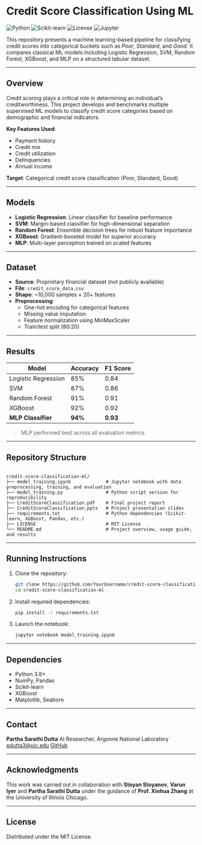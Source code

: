 
# Credit Score Classification Using ML

![Python](https://img.shields.io/badge/Python-3.8%2B-blue)
![Scikit-learn](https://img.shields.io/badge/Scikit--learn-1.x-orange)
![License](https://img.shields.io/badge/License-MIT-green)
![Jupyter](https://img.shields.io/badge/Notebook-Jupyter-yellow)

This repository presents a machine learning-based pipeline for classifying credit scores into categorical buckets such as *Poor*, *Standard*, and *Good*. It compares classical ML models including Logistic Regression, SVM, Random Forest, XGBoost, and MLP on a structured tabular dataset.

---

## Overview

Credit scoring plays a critical role in determining an individual’s creditworthiness. This project develops and benchmarks multiple supervised ML models to classify credit score categories based on demographic and financial indicators.

**Key Features Used**:
- Payment history
- Credit mix
- Credit utilization
- Delinquencies
- Annual income

**Target**: Categorical credit score classification (Poor, Standard, Good)

---

## Models

- **Logistic Regression**: Linear classifier for baseline performance
- **SVM**: Margin-based classifier for high-dimensional separation
- **Random Forest**: Ensemble decision trees for robust feature importance
- **XGBoost**: Gradient-boosted model for superior accuracy
- **MLP**: Multi-layer perceptron trained on scaled features

---

## Dataset

- **Source**: Proprietary financial dataset (not publicly available)
- **File**: `credit_score_data.csv`
- **Shape**: ~10,000 samples × 20+ features
- **Preprocessing**:
  - One-hot encoding for categorical features
  - Missing value imputation
  - Feature normalization using MinMaxScaler
  - Train/test split (80:20)

---

## Results

| Model              | Accuracy | F1 Score |
|-------------------|----------|----------|
| Logistic Regression | 85%     | 0.84     |
| SVM                 | 87%     | 0.86     |
| Random Forest       | 91%     | 0.91     |
| XGBoost             | 92%     | 0.92     |
| **MLP Classifier**  | **94%** | **0.93** |

> MLP performed best across all evaluation metrics.

---

## Repository Structure

```

credit-score-classification-ml/
├── model_training.ipynb             # Jupyter notebook with data preprocessing, training, and evaluation
├── model_training.py                # Python script version for reproducibility
├── CreditScoreClassification.pdf    # Final project report
├── CreditScoreClassification.pptx   # Project presentation slides
├── requirements.txt                 # Python dependencies (Scikit-learn, XGBoost, Pandas, etc.)
├── LICENSE                          # MIT License
└── README.md                        # Project overview, usage guide, and results

```

---

## Running Instructions

1. Clone the repository:
   ```bash
   git clone https://github.com/YourUsername/credit-score-classification-ml.git
   cd credit-score-classification-ml
   ```

2. Install required dependencies:

   ```bash
   pip install -r requirements.txt
   ```

3. Launch the notebook:

   ```bash
   jupyter notebook model_training.ipynb
   ```

---

## Dependencies

* Python 3.8+
* NumPy, Pandas
* Scikit-learn
* XGBoost
* Matplotlib, Seaborn

---

## Contact

**Partha Sarathi Dutta**
AI Researcher, Argonne National Laboratory
[pdutta3@uic.edu](mailto:pdutta3@uic.edu)
[GitHub](https://github.com/ParthaSarathiDutta)

---

## Acknowledgments

This work was carried out in collaboration with **Stoyan Stoyanov**, **Varun Iyer** and **Partha Sarathi Dutta** under the guidance of **Prof. Xinhua Zhang** at the University of Illinois Chicago.

---

## License

Distributed under the MIT License.


